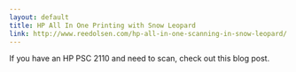 ```yaml
---
layout: default
title: HP All In One Printing with Snow Leopard
link: http://www.reedolsen.com/hp-all-in-one-scanning-in-snow-leopard/
---
```


If you have an HP PSC 2110 and need to scan, check out this blog post.
